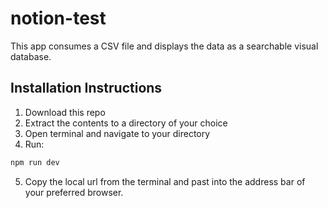 # notion-test

This app consumes a CSV file and displays the data as a searchable visual database.

## Installation Instructions

1. Download this repo
2. Extract the contents to a directory of your choice
3. Open terminal and navigate to your directory
4. Run: 
```bash
npm run dev
```
5. Copy the local url from the terminal and past into the address bar of your preferred browser.

